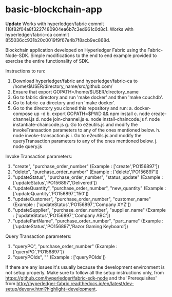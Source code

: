 # basic-blockchain-app

**Update**
Works with hyperledger/fabric commit 118f82f04a8f3227480904ea6b7c3ed961c0d8c1.
Works with hyperledger/fabric-ca commit 855036cc931b20c0019f9f67e4b7f8acb9ec868d.

Blockchain application developed on Hyperledger Fabric using the Fabric-Node-SDK. Simple modifications to the end to end example provided to exercise the entire functionality of SDK.

Instructions to run:

1. Download hyperledger/fabric and hyperledger/fabric-ca to /home/$USER/directory_name/src/github.com/
2. Ensure that export GOPATH=/home/$USER/directory_name
3. Go to fabric directory and run 'make docker' and then 'make couchdb'.
4. Go to fabric-ca directory and run 'make docker'.
5. Go to the directory you cloned this repository and run:
	a. docker-compose up -d
	b. export GOPATH=$PWD && npm install
	c. node create-channel.js
	d. node join-channel.js
	e. node install-chaincode.js
	f. node instantiate-chaincode.js
	g. Go to e2eutils.js and modify the invokeTransaction parameters to any of the ones mentioned below.
	h. node invoke-transaction.js
	i. Go to e2eutils.js and modify the queryTransaction parameters to any of the ones mentioned below.
	j. node query.js


Invoke Transaction parameters:
1. "create", "purchase_order_number" (Example : ['create','PO156897'])
2. "delete", "purchase_order_number" (Example : ['delete','PO156897'])
3. "updateStatus", "purchase_order_number", "status_update" (Example : ['updateStatus','PO156897','Delivered'])
4. "updateQuantity", "purchase_order_number", "new_quantity" (Example : ['updateQuantity','PO156897','150'])
5. "updateCustomer", "purchase_order_number", "customer_name" (Example : ['updateStatus','PO156897','Company XYZ'])
6. "updateSupplier", "purchase_order_number", "supplier_name" (Example : ['updateStatus','PO156897','Company ABC'])
7. "updatePartName", "purchase_order_number", "part_name" (Example : ['updateStatus','PO156897','Razor Gaming Keyboard'])


Query Transaction parameters:
1. "queryPO", "purchase_order_number" (Example : ['queryPO','PO156897'])
2. "queryPOIds", "" (Example : ['queryPOIds'])

If there are any issues it's usually because the development environment is not setup properly. Make sure to follow all the setup instructions only, from https://github.com/hyperledger/fabric-sdk-node and the 'Prerequisites' from http://hyperledger-fabric.readthedocs.io/en/latest/dev-setup/devenv.html?highlight=development.


